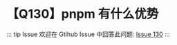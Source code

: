 # 【Q130】pnpm 有什么优势


::: tip Issue
欢迎在 Gtihub Issue 中回答此问题: [Issue 130](https://github.com/kangyana/daily-question/issues/130)
:::

